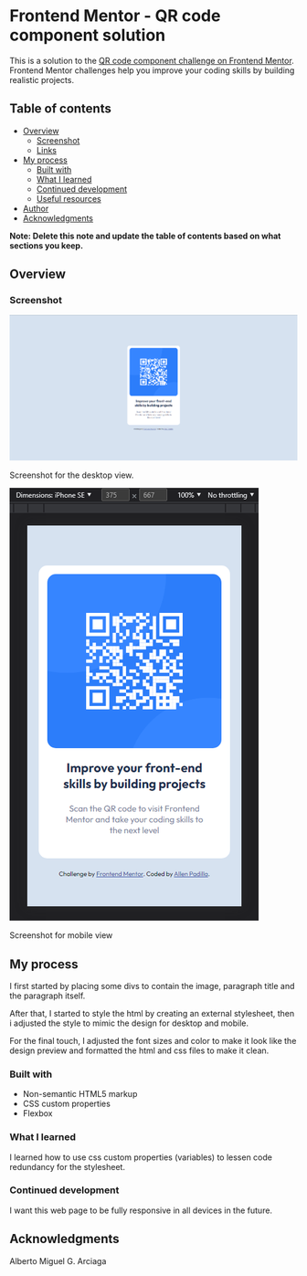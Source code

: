 # Frontend Mentor - QR code component solution

This is a solution to the [QR code component challenge on Frontend Mentor](https://www.frontendmentor.io/challenges/qr-code-component-iux_sIO_H). Frontend Mentor challenges help you improve your coding skills by building realistic projects. 

## Table of contents

- [Overview](#overview)
  - [Screenshot](#screenshot)
  - [Links](#links)
- [My process](#my-process)
  - [Built with](#built-with)
  - [What I learned](#what-i-learned)
  - [Continued development](#continued-development)
  - [Useful resources](#useful-resources)
- [Author](#author)
- [Acknowledgments](#acknowledgments)

**Note: Delete this note and update the table of contents based on what sections you keep.**

## Overview

### Screenshot

![](images/qr_code_desktop.png)

Screenshot for the desktop view.

![](images/qr_code_mobile.png)

Screenshot for mobile view

## My process

I first started by placing some divs to contain the image, paragraph title and the paragraph itself.

After that, I started to style the html by creating an external stylesheet, then i adjusted the style to mimic the design for desktop and mobile.

For the final touch, I adjusted the font sizes and color to make it look like the design preview and formatted the html and css files to make it clean.

### Built with

- Non-semantic HTML5 markup
- CSS custom properties
- Flexbox

### What I learned

I learned how to use css custom properties (variables) to lessen code redundancy for the stylesheet.

### Continued development

I want this web page to be fully responsive in all devices in the future.

## Acknowledgments

Alberto Miguel G. Arciaga
